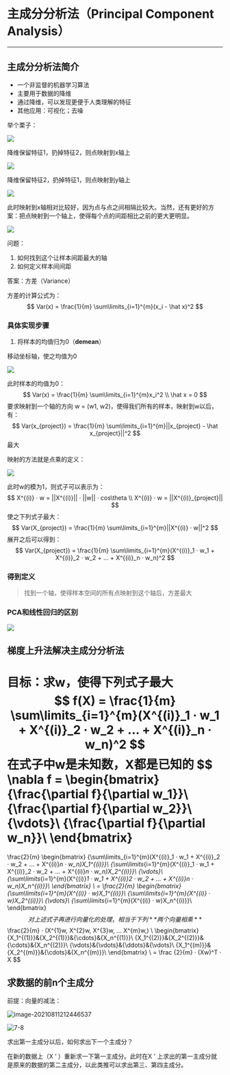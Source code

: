 # 主成分分析法（Principal Component Analysis）

---

## 主成分分析法简介

* 一个非监督的机器学习算法
* 主要用于数据的降维
* 通过降维，可以发现更便于人类理解的特征
* 其他应用：可视化；去噪

举个栗子：

![](./img/7-1.png)

降维保留特征1，扔掉特征2，则点映射到x轴上

![](./img/7-2.png)

降维保留特征2，扔掉特征1，则点映射到y轴上

![](./img/7-3.png)

此时映射到x轴相对比较好，因为点与点之间相隔比较大。当然，还有更好的方案：把点映射到一个轴上，使得每个点的间距相比之前的更大更明显。

![](./img/7-4.png)

 问题：

1. 如何找到这个让样本间距最大的轴
2. 如何定义样本间间距

答案：方差（Variance）

方差的计算公式为：
$$
Var(x) = \frac{1}{m} \sum\limits_{i=1}^{m}(x_i - \hat x)^2
$$

### 具体实现步骤

1. 将样本的均值归为0（**demean**）

移动坐标轴，使之均值为0

![](./img/7-5.png)

此时样本的均值为0：
$$
Var(x) = \frac{1}{m} \sum\limits_{i=1}^{m}x_i^2 \\
\hat x = 0
$$
要求映射到一个轴的方向  w  =  (w1, w2)，使得我们所有的样本，映射到w以后，有：
$$
Var(x_{project}) = \frac{1}{m} \sum\limits_{i=1}^{m}||x_{project} - \hat x_{project}||^2
$$
最大

映射的方法就是点乘的定义：

![](./img/7-6.png)

此时w的模为1，则式子可以表示为：
$$
X^{(i)} · w = ||X^{(i)}|| · ||w|| · cos\theta \\
X^{(i)} · w = ||X^{(i)}_{project}||
$$
使之下列式子最大：
$$
Var(X_{project}) = \frac{1}{m} \sum\limits_{i=1}^{m}||X^{(i)} · w||^2
$$
展开之后可以得到：
$$
Var(X_{project}) = \frac{1}{m} \sum\limits_{i=1}^{m}(X^{(i)}_1 · w_1 + X^{(i)}_2 · w_2 + ... + X^{(i)}_n · w_n)^2
$$

### 得到定义

> 找到一个轴，使得样本空间的所有点映射到这个轴后，方差最大

### PCA和线性回归的区别

![](./img/7-7.png)



## 梯度上升法解决主成分分析法

目标：求w，使得下列式子最大
$$
f(X) = \frac{1}{m} \sum\limits_{i=1}^{m}(X^{(i)}_1 · w_1 + X^{(i)}_2 · w_2 + ... + X^{(i)}_n · w_n)^2
$$
在式子中w是未知数，X都是已知的
$$
\nabla f = 
\begin{bmatrix}
{\frac{\partial f}{\partial w_1}}\\
{\frac{\partial f}{\partial w_2}}\\
{\vdots}\\
{\frac{\partial f}{\partial w_n}}\\
\end{bmatrix}
=
\frac{2}{m}
\begin{bmatrix}
{\sum\limits_{i=1}^{m}(X^{(i)}_1 · w_1 + X^{(i)}_2 · w_2 + ... + X^{(i)}_n · w_n)X_1^{(i)}}\\
{\sum\limits_{i=1}^{m}(X^{(i)}_1 · w_1 + X^{(i)}_2 · w_2 + ... + X^{(i)}_n · w_n)X_2^{(i)}}\\
{\vdots}\\
{\sum\limits_{i=1}^{m}(X^{(i)}_1 · w_1 + X^{(i)}_2 · w_2 + ... + X^{(i)}_n · w_n)X_n^{(i)}}\\
\end{bmatrix}
\\ =
\frac{2}{m}
\begin{bmatrix}
{\sum\limits_{i=1}^{m}(X^{(i)} · w)X_1^{(i)}}\\
{\sum\limits_{i=1}^{m}(X^{(i)} · w)X_2^{(i)}}\\
{\vdots}\\
{\sum\limits_{i=1}^{m}(X^{(i)} · w)X_n^{(i)}}\\
\end{bmatrix}
$$
对上述式子再进行向量化的处理，相当于下列**两个向量相乘**
$$
\frac{2}{m} · (X^{1}w, X^{2}w, X^{3}w, ... X^{m}w,) \\
\begin{bmatrix}
{X_1^{(1)}}&{X_2^{(1)}}&{\cdots}&{X_n^{(1)}}\\
{X_1^{(2)}}&{X_2^{(2)}}&{\cdots}&{X_n^{(2)}}\\
{\vdots}&{\vdots}&{\ddots}&{\vdots}\\
{X_1^{(m)}}&{X_2^{(m)}}&{\cdots}&{X_n^{(m)}}\\
\end{bmatrix}
\\
= \frac {2}{m} · (Xw)^T · X
$$


## 求数据的前n个主成分

前提：向量的减法：

![image-20210811212446537](img/7-9.png)

![7-8](img/7-8.png)

求出第一主成分以后，如何求出下一个主成分？

在新的数据上（X ’ ）重新求一下第一主成分。此时在X ’ 上求出的第一主成分就是原来的数据的第二主成分，以此类推可以求出第三、第四主成分。
